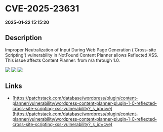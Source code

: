 # CVE-2025-23631

**2025-01-22 15:15:20**

## Description
Improper Neutralization of Input During Web Page Generation ('Cross-site Scripting') vulnerability in NotFound Content Planner allows Reflected XSS. This issue affects Content Planner: from n/a through 1.0.

![](https://img.shields.io/static/v1?label=Score&message=7.1&color=red)
![](https://img.shields.io/static/v1?label=Severity&message=HIGH&color=red)
![](https://img.shields.io/static/v1?label=CWE&message=XSS&color=green)

## Links
- [https://patchstack.com/database/wordpress/plugin/content-planner/vulnerability/wordpress-content-planner-plugin-1-0-reflected-cross-site-scripting-xss-vulnerability?_s_id=cve](https://patchstack.com/database/wordpress/plugin/content-planner/vulnerability/wordpress-content-planner-plugin-1-0-reflected-cross-site-scripting-xss-vulnerability?_s_id=cve)
